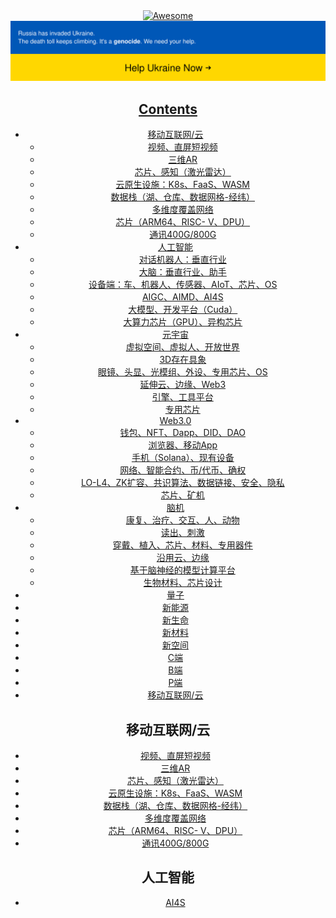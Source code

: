 
<div align="center">
	<a href="https://vshymanskyy.github.io/StandWithUkraine">
		<img width="500" height="350" src="media/logo-ua.svg" alt="Awesome">
		<img src="https://raw.githubusercontent.com/vshymanskyy/StandWithUkraine/main/banner2-direct.svg">


## Contents
- [移动互联网/云]()
  - [视频、直屏短视频]()
  - [三维AR]()
  - [芯片、感知（激光雷达）]()
  - [云原生设施：K8s、FaaS、WASM]()
  - [数据栈（湖、仓库、数据网格-经纬）]()
  - [多维度覆盖网络]()
  - [芯片（ARM64、RISC- V、DPU）]()
  - [通讯400G/800G]()
- [人工智能](#人工智能)
  - [对话机器人：垂直行业]()
  - [大脑：垂直行业、助手]()
  - [设备端：车、机器人、传感器、AIoT、芯片、OS]()
  - [AIGC、AIMD、AI4S]()
  - [大模型、开发平台（Cuda）]()
  - [大算力芯片（GPU）、异构芯片]()
- [元宇宙]()
  - [虚拟空间、虚拟人、开放世界]()
  - [3D存在具象]()
  - [眼镜、头显、光模组、外设、专用芯片、OS]()
  - [延伸云、边缘、Web3]()
  - [引擎、工具平台]()
  - [专用芯片]()
- [Web3.0]()
  - [钱包、NFT、Dapp、DID、DAO]()
  - [浏览器、移动App]()
  - [手机（Solana）、现有设备]()
  - [网络、智能合约、币/代币、确权]()
  - [LO-L4、ZK扩容、共识算法、数据链接、安全、隐私]()
  - [芯片、矿机]()
- [脑机]()
  - [康复、治疗、交互、人、动物]()
  - [读出、刺激]()
  - [穿戴、植入、芯片、材料、专用器件]()
  - [沿用云、边缘]()
  - [基于脑神经的模型计算平台]()
  - [生物材料、芯片设计]()
- [量子](#量子)
- [新能源](#新能源)
- [新生命](#新生命)
- [新材料](#新材料)
- [新空间](#新空间)
- [C端](#C端)
- [B端](#B端)
- [P端](#P端)
- [移动互联网/云](#移动互联网/云)

## 移动互联网/云
  - [视频、直屏短视频]()
  - [三维AR]()
  - [芯片、感知（激光雷达）]()
  - [云原生设施：K8s、FaaS、WASM]()
  - [数据栈（湖、仓库、数据网格-经纬）]()
  - [多维度覆盖网络]()
  - [芯片（ARM64、RISC- V、DPU）]()
  - [通讯400G/800G]()
  
## 人工智能

- [AI4S](https://github.com/Paipipaipi/AI4S) 
